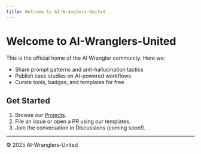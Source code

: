 ```yaml
---
title: Welcome to AI-Wranglers-United
---
```


# Welcome to AI-Wranglers-United

This is the official home of the AI Wrangler community. Here we:

- Share prompt patterns and anti-hallucination tactics  
- Publish case studies on AI-powered workflows  
- Curate tools, badges, and templates for free

## Get Started

1. Browse our [Projects](#projects).  
2. File an issue or open a PR using our templates.  
3. Join the conversation in Discussions (coming soon!).

---

© 2025 AI-Wranglers-United
